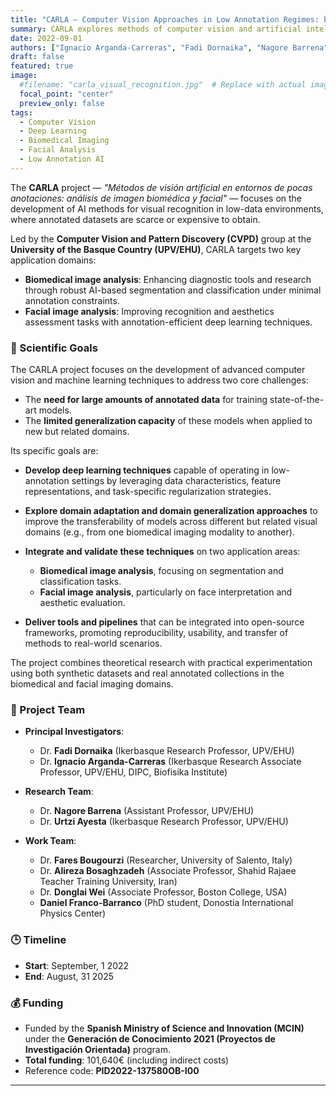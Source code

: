 ```yaml
---
title: "CARLA – Computer Vision Approaches in Low Annotation Regimes: biomedical and facial image analysis (2022-2025)"
summary: CARLA explores methods of computer vision and artificial intelligence in scenarios with limited annotated data, targeting biomedical and facial image analysis applications.
date: 2022-09-01
authors: ["Ignacio Arganda-Carreras", "Fadi Dornaika", "Nagore Barrena", "Daniel Franco-Barranco", "Lenka Backová", "Aitor González-Marfil", "Sally El Hajjar", "Bouthaina Slika", "Mohamad Abou Ali", "Francisco Javier Iriarte", "Xabier Lekunberri", "Pendar Alirezazadeh", "Danyang Sun", "Jingjun Bi"]
draft: false
featured: true
image:
  #filename: "carla_visual_recognition.jpg"  # Replace with actual image file name
  focal_point: "center"
  preview_only: false
tags:
  - Computer Vision
  - Deep Learning
  - Biomedical Imaging
  - Facial Analysis
  - Low Annotation AI
---
```


The **CARLA** project — *"Métodos de visión artificial en entornos de pocas anotaciones: análisis de imagen biomédica y facial"* — focuses on the development of AI methods for visual recognition in low-data environments, where annotated datasets are scarce or expensive to obtain.

Led by the **Computer Vision and Pattern Discovery (CVPD)** group at the **University of the Basque Country (UPV/EHU)**, CARLA targets two key application domains:

- **Biomedical image analysis**: Enhancing diagnostic tools and research through robust AI-based segmentation and classification under minimal annotation constraints.
- **Facial image analysis**: Improving recognition and aesthetics assessment tasks with annotation-efficient deep learning techniques.

### 🔬 Scientific Goals

The CARLA project focuses on the development of advanced computer vision and machine learning techniques to address two core challenges:

- The **need for large amounts of annotated data** for training state-of-the-art models.
- The **limited generalization capacity** of these models when applied to new but related domains.

Its specific goals are:

- **Develop deep learning techniques** capable of operating in low-annotation settings by leveraging data characteristics, feature representations, and task-specific regularization strategies.

- **Explore domain adaptation and domain generalization approaches** to improve the transferability of models across different but related visual domains (e.g., from one biomedical imaging modality to another).

- **Integrate and validate these techniques** on two application areas:
  - **Biomedical image analysis**, focusing on segmentation and classification tasks.
  - **Facial image analysis**, particularly on face interpretation and aesthetic evaluation.

- **Deliver tools and pipelines** that can be integrated into open-source frameworks, promoting reproducibility, usability, and transfer of methods to real-world scenarios.

The project combines theoretical research with practical experimentation using both synthetic datasets and real annotated collections in the biomedical and facial imaging domains.


### 👥 Project Team

- **Principal Investigators**:  
  - Dr. **Fadi Dornaika** (Ikerbasque Research Professor, UPV/EHU)  
  - Dr. **Ignacio Arganda-Carreras** (Ikerbasque Research Associate Professor, UPV/EHU, DIPC, Biofisika Institute)

- **Research Team**:
  - Dr. **Nagore Barrena** (Assistant Professor, UPV/EHU)
  - Dr. **Urtzi Ayesta** (Ikerbasque Research Professor, UPV/EHU)

- **Work Team**:
  - Dr. **Fares Bougourzi** (Researcher, University of Salento, Italy)
  - Dr. **Alireza Bosaghzadeh** (Associate Professor, Shahid Rajaee Teacher Training University, Iran)
  - Dr. **Donglai Wei** (Associate Professor, Boston College, USA)
  - **Daniel Franco-Barranco** (PhD student, Donostia International Physics Center)

### 🕒 Timeline

- **Start**: September, 1 2022  
- **End**: August, 31 2025

### 💰 Funding

- Funded by the **Spanish Ministry of Science and Innovation (MCIN)** under the **Generación de Conocimiento 2021 (Proyectos de Investigación Orientada)** program.
- **Total funding**: 101,640€ (including indirect costs)  
- Reference code: **PID2022-137580OB-I00**

---

